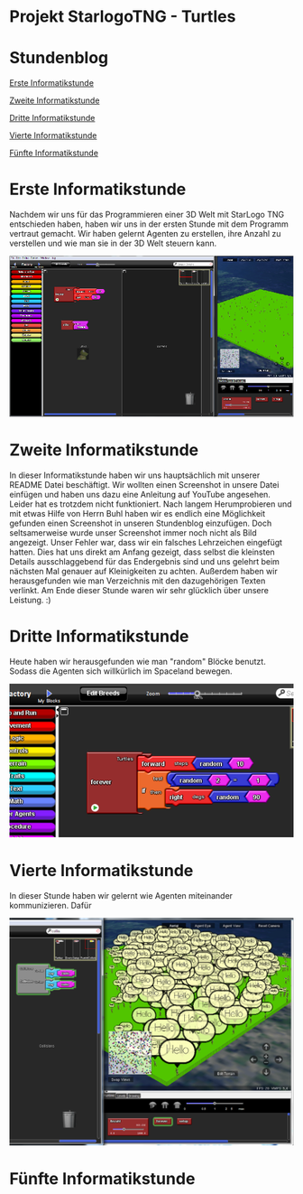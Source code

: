 # Projekt StarlogoTNG - Turtles

# Stundenblog

[Erste Informatikstunde](#eins)

[Zweite Informatikstunde](#zwei)

[Dritte Informatikstunde](#drei)

[Vierte Informatikstunde](#vier)

[Fünfte Informatikstunde](#fünf)


# Erste Informatikstunde<a name="eins"></a>

Nachdem wir uns für das Programmieren einer 3D Welt mit StarLogo TNG entschieden haben, haben wir uns in der ersten Stunde mit dem Programm vertraut gemacht. Wir haben gelernt Agenten zu erstellen, ihre Anzahl zu verstellen und wie man sie in der 3D Welt steuern kann. 


 
 
 ![screenshot1](Bilder/screenshot1.png "Screenshot 1")
 
 
 
 # Zweite Informatikstunde<a name="zwei"></a>
 
In dieser Informatikstunde haben wir uns hauptsächlich mit unserer README Datei beschäftigt. Wir wollten einen Screenshot in unsere Datei einfügen und haben uns dazu eine Anleitung auf YouTube angesehen. Leider hat es trotzdem nicht funktioniert. Nach langem Herumprobieren und mit etwas Hilfe von Herrn Buhl haben wir es endlich eine Möglichkeit gefunden einen Screenshot in unseren Stundenblog einzufügen. Doch seltsamerweise wurde unser Screenshot immer noch nicht als Bild angezeigt. Unser Fehler war, dass wir ein falsches Lehrzeichen eingefügt hatten. Dies hat uns direkt am Anfang gezeigt, dass selbst die kleinsten Details ausschlaggebend für das Endergebnis sind und uns gelehrt beim nächsten Mal genauer auf Kleinigkeiten zu achten. Außerdem haben wir herausgefunden wie man Verzeichnis mit den dazugehörigen Texten verlinkt. Am Ende dieser Stunde waren wir sehr glücklich über unsere Leistung. :)
 
 
 # Dritte Informatikstunde<a name="drei"></a>
 
 Heute haben wir herausgefunden wie man "random" Blöcke benutzt. Sodass die Agenten sich willkürlich im Spaceland bewegen. 
 
 ![screenshot2](Bilder/screenshot2.png "Screenshot 2")
 
 
 # Vierte Informatikstunde<a name="vier"></a>
 
 In dieser Stunde haben wir gelernt wie Agenten miteinander kommunizieren. Dafür 


![screenshot3](Bilder/screenshot3.png "Screenshot 3")



# Fünfte Informatikstunde<a name="fünf"></a>







